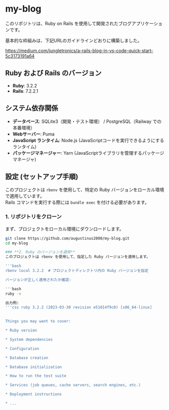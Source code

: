 # my-blog

このリポジトリは、Ruby on Rails を使用して開発されたブログアプリケーションです。

基本的な枠組みは、下記URLのガイドラインどおりに構築しました。

https://medium.com/jungletronics/a-rails-blog-in-vs-code-quick-start-5c3173191a64

## Ruby および Rails のバージョン

- **Ruby**: 3.2.2
- **Rails**: 7.2.2.1

## システム依存関係

- **データベース**: SQLite3（開発・テスト環境） / PostgreSQL（Railway での本番環境）
- **Webサーバー**: Puma
- **JavaScript ランタイム**: Node.js (JavaScriptコードを実行できるようにするランタイム)
- **パッケージマネージャー**: Yarn (JavaScriptライブラリを管理するパッケージマネージャ)

## 設定 (セットアップ手順)

このプロジェクトは `rbenv` を使用して、特定の Ruby バージョンをローカル環境で適用しています。  
Rails コマンドを実行する際には `bundle exec` を付ける必要があります。

### **1. リポジトリをクローン**
まず、プロジェクトをローカル環境にダウンロードします。

```bash
git clone https://github.com/augustinus2000/my-blog.git
cd my-blog

### **2. Ruby のバージョンを適用**
このプロジェクトは rbenv を使用して、指定した Ruby バージョンを適用します。

'''bash
rbenv local 3.2.2  # プロジェクトディレクトリ内の Ruby バージョンを指定

バージョンが正しく適用されたか確認:

'''bash
ruby -v

出力例:
'''css ruby 3.2.2 (2023-03-30 revision e51014f9c0) [x86_64-linux]

   
Things you may want to cover:

* Ruby version

* System dependencies

* Configuration

* Database creation

* Database initialization

* How to run the test suite

* Services (job queues, cache servers, search engines, etc.)

* Deployment instructions

* ...

